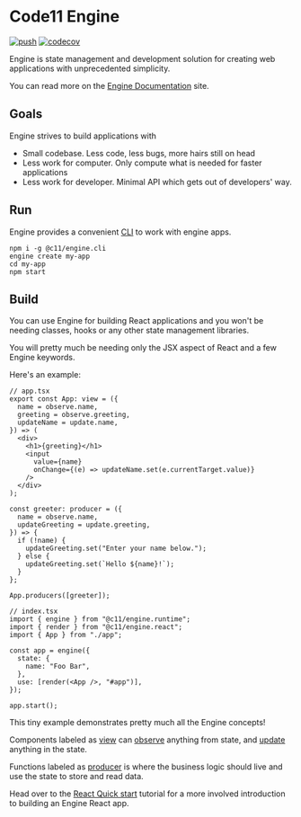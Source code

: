 # Code11 Engine

[![push](https://github.com/code11/engine/workflows/CI/badge.svg?branch=master&event=push)](https://github.com/code11/engine/actions)
[![codecov](https://codecov.io/gh/code11/engine/branch/master/graph/badge.svg?token=K3UZLXWOEK)](https://codecov.io/gh/code11/engine)

Engine is state management and development solution for creating web applications with unprecedented simplicity.

You can read more on the [Engine Documentation](https://code11.github.io/engine/docs/) site.

## Goals

Engine strives to build applications with

- Small codebase. Less code, less bugs, more hairs still on head
- Less work for computer. Only compute what is needed for faster applications
- Less work for developer. Minimal API which gets out of developers' way.

## Run

Engine provides a convenient [CLI](https://code11.github.io/engine/docs/cli) to
work with engine apps.

```
npm i -g @c11/engine.cli
engine create my-app
cd my-app
npm start
```

## Build

You can use Engine for building React applications and you won't be needing classes, hooks or
any other state management libraries.

You will pretty much be needing only the JSX aspect of React and a few Engine keywords.

Here's an example:

```tsx
// app.tsx
export const App: view = ({
  name = observe.name,
  greeting = observe.greeting,
  updateName = update.name,
}) => (
  <div>
    <h1>{greeting}</h1>
    <input
      value={name}
      onChange={(e) => updateName.set(e.currentTarget.value)}
    />
  </div>
);

const greeter: producer = ({
  name = observe.name,
  updateGreeting = update.greeting,
}) => {
  if (!name) {
    updateGreeting.set("Enter your name below.");
  } else {
    updateGreeting.set(`Hello ${name}!`);
  }
};

App.producers([greeter]);
```

```tsx
// index.tsx
import { engine } from "@c11/engine.runtime";
import { render } from "@c11/engine.react";
import { App } from "./app";

const app = engine({
  state: {
    name: "Foo Bar",
  },
  use: [render(<App />, "#app")],
});

app.start();
```

This tiny example demonstrates pretty much all the Engine concepts!

Components labeled as [view](https://code11.github.io/engine/docs/api/view) can
[observe](https://code11.github.io/engine/docs/api/observe) anything from state,
and [update](https://code11.github.io/engine/docs/api/update) anything in the
state.

Functions labeled as
[producer](https://code11.github.io/engine/docs/api/producer) is where the
business logic should live and use the state to store and read data.

Head over to the [React Quick
start](https://code11.github.io/engine/docs/tutorials/react/setup) tutorial for
a more involved introduction to building an Engine React app.




